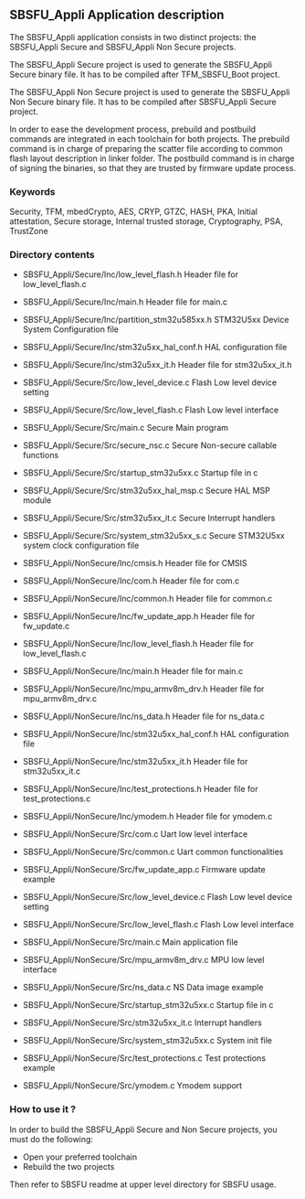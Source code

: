 ## <b>SBSFU_Appli Application description</b>

The SBSFU_Appli application consists in two distinct projects: the SBSFU_Appli
Secure and SBSFU_Appli Non Secure projects.

The SBSFU_Appli Secure project is used to generate the SBSFU_Appli Secure binary file.
It has to be compiled after TFM_SBSFU_Boot project.

The SBSFU_Appli Non Secure project is used to generate the SBSFU_Appli Non Secure binary file.
It has to be compiled after SBSFU_Appli Secure project.

In order to ease the development process, prebuild and postbuild commands are
integrated in each toolchain for both projects.
The prebuild command is in charge of preparing the scatter file according to
common flash layout description in linker folder.
The postbuild command is in charge of signing the binaries, so that they are
trusted by firmware update process.

### <b>Keywords</b>

Security, TFM, mbedCrypto, AES, CRYP, GTZC, HASH, PKA,
Initial attestation, Secure storage, Internal trusted storage,
Cryptography, PSA, TrustZone

### <b>Directory contents</b>

  - SBSFU_Appli/Secure/Inc/low_level_flash.h       Header file for low_level_flash.c
  - SBSFU_Appli/Secure/Inc/main.h                  Header file for main.c
  - SBSFU_Appli/Secure/Inc/partition_stm32u585xx.h STM32U5xx Device System Configuration file
  - SBSFU_Appli/Secure/Inc/stm32u5xx_hal_conf.h    HAL configuration file
  - SBSFU_Appli/Secure/Inc/stm32u5xx_it.h          Header file for stm32u5xx_it.h

  - SBSFU_Appli/Secure/Src/low_level_device.c      Flash Low level device setting
  - SBSFU_Appli/Secure/Src/low_level_flash.c       Flash Low level interface
  - SBSFU_Appli/Secure/Src/main.c                  Secure Main program
  - SBSFU_Appli/Secure/Src/secure_nsc.c            Secure Non-secure callable functions
  - SBSFU_Appli/Secure/Src/startup_stm32u5xx.c     Startup file in c
  - SBSFU_Appli/Secure/Src/stm32u5xx_hal_msp.c     Secure HAL MSP module
  - SBSFU_Appli/Secure/Src/stm32u5xx_it.c          Secure Interrupt handlers
  - SBSFU_Appli/Secure/Src/system_stm32u5xx_s.c    Secure STM32U5xx system clock configuration file

  - SBSFU_Appli/NonSecure/Inc/cmsis.h              Header file for CMSIS
  - SBSFU_Appli/NonSecure/Inc/com.h                Header file for com.c
  - SBSFU_Appli/NonSecure/Inc/common.h             Header file for common.c
  - SBSFU_Appli/NonSecure/Inc/fw_update_app.h      Header file for fw_update.c
  - SBSFU_Appli/NonSecure/Inc/low_level_flash.h    Header file for low_level_flash.c
  - SBSFU_Appli/NonSecure/Inc/main.h               Header file for main.c
  - SBSFU_Appli/NonSecure/Inc/mpu_armv8m_drv.h     Header file for mpu_armv8m_drv.c
  - SBSFU_Appli/NonSecure/Inc/ns_data.h            Header file for ns_data.c
  - SBSFU_Appli/NonSecure/Inc/stm32u5xx_hal_conf.h HAL configuration file
  - SBSFU_Appli/NonSecure/Inc/stm32u5xx_it.h       Header file for stm32u5xx_it.c
  - SBSFU_Appli/NonSecure/Inc/test_protections.h   Header file for test_protections.c
  - SBSFU_Appli/NonSecure/Inc/ymodem.h             Header file for ymodem.c

  - SBSFU_Appli/NonSecure/Src/com.c                Uart low level interface
  - SBSFU_Appli/NonSecure/Src/common.c             Uart common functionalities
  - SBSFU_Appli/NonSecure/Src/fw_update_app.c      Firmware update example
  - SBSFU_Appli/NonSecure/Src/low_level_device.c   Flash Low level device setting
  - SBSFU_Appli/NonSecure/Src/low_level_flash.c    Flash Low level interface
  - SBSFU_Appli/NonSecure/Src/main.c               Main application file
  - SBSFU_Appli/NonSecure/Src/mpu_armv8m_drv.c     MPU low level interface
  - SBSFU_Appli/NonSecure/Src/ns_data.c            NS Data image example
  - SBSFU_Appli/NonSecure/Src/startup_stm32u5xx.c  Startup file in c
  - SBSFU_Appli/NonSecure/Src/stm32u5xx_it.c       Interrupt handlers
  - SBSFU_Appli/NonSecure/Src/system_stm32u5xx.c   System init file
  - SBSFU_Appli/NonSecure/Src/test_protections.c   Test protections example
  - SBSFU_Appli/NonSecure/Src/ymodem.c             Ymodem support

### <b>How to use it ?</b>

In order to build the SBSFU_Appli Secure and Non Secure projects, you must do the
following:
 - Open your preferred toolchain
 - Rebuild the two projects

Then refer to SBSFU readme at upper level directory for SBSFU usage.
